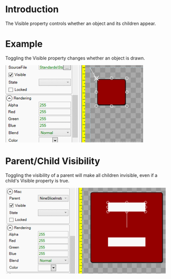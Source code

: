 # Introduction

The Visible property controls whether an object and its children appear. 

# Example

Toggling the Visible property changes whether an object is drawn.

![](Visible_VisibleExample.gif)

# Parent/Child Visibility

Toggling the visibility of a parent will make all children invisible, even if a child's Visible property is true.

![](Visible_VisibleChildParent.gif)